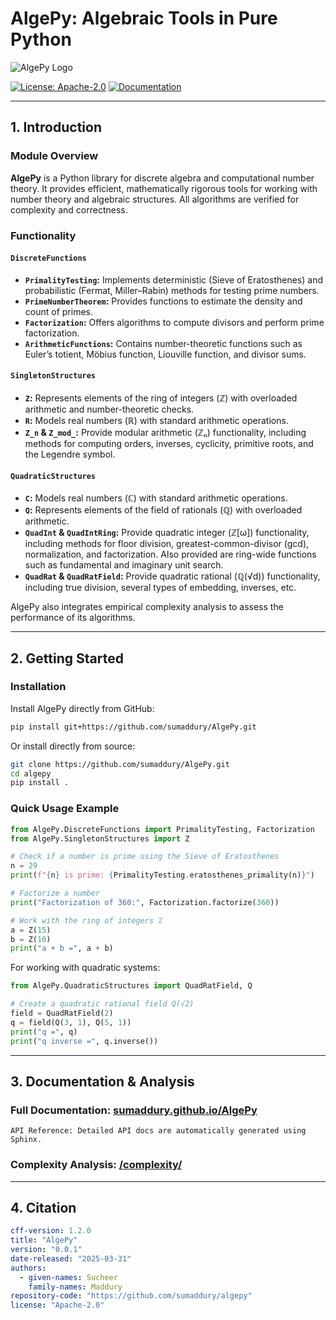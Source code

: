 # AlgePy: Algebraic Tools in Pure Python

![AlgePy Logo](https://upload.wikimedia.org/wikipedia/commons/thumb/f/fd/Algebra_Proof_Diagram_Inverse.svg/640px-Algebra_Proof_Diagram_Inverse.svg.png)

[![License: Apache-2.0](https://img.shields.io/badge/License-Apache%202.0-blue.svg)](LICENSE.txt)
[![Documentation](https://img.shields.io/badge/docs-sumaddury.github.io/AlgePy-blue)](https://sumaddury.github.io/AlgePy/)

---

## 1. Introduction

### Module Overview

**AlgePy** is a Python library for discrete algebra and computational number theory. It provides efficient, mathematically rigorous tools for working with number theory and algebraic structures. All algorithms are verified for complexity and correctness.

### Functionality

#### `DiscreteFunctions`
- **`PrimalityTesting`:** Implements deterministic (Sieve of Eratosthenes) and probabilistic (Fermat, Miller–Rabin) methods for testing prime numbers.
- **`PrimeNumberTheorem`:** Provides functions to estimate the density and count of primes.
- **`Factorization`:** Offers algorithms to compute divisors and perform prime factorization.
- **`ArithmeticFunctions`:** Contains number-theoretic functions such as Euler’s totient, Möbius function, Liouville function, and divisor sums.

#### `SingletonStructures`
- **`Z`:**  Represents elements of the ring of integers (ℤ) with overloaded arithmetic and number-theoretic checks.
- **`R`:**  Models real numbers (ℝ) with standard arithmetic operations.
- **`Z_n` & `Z_mod_`:**  Provide modular arithmetic (ℤₙ) functionality, including methods for computing orders, inverses, cyclicity, primitive roots, and the Legendre symbol.

#### `QuadraticStructures`
- **`C`:**  Models real numbers (ℂ) with standard arithmetic operations.
- **`Q`:**  Represents elements of the field of rationals (ℚ) with overloaded arithmetic.
- **`QuadInt` & `QuadIntRing`:**  Provide quadratic integer (ℤ[ω]) functionality, including methods for floor division, greatest-common-divisor (gcd), normalization, and factorization. Also provided are ring-wide functions such as fundamental and imaginary unit search.
- **`QuadRat` & `QuadRatField`:** Provide quadratic rational (ℚ(√d)) functionality, including true division, several types of embedding, inverses, etc.

AlgePy also integrates empirical complexity analysis to assess the performance of its algorithms.

---
## 2. Getting Started

### Installation

Install AlgePy directly from GitHub:

```bash
pip install git+https://github.com/sumaddury/AlgePy.git
```

Or install directly from source:

```bash
git clone https://github.com/sumaddury/AlgePy.git
cd algepy
pip install .
```

### Quick Usage Example

```python
from AlgePy.DiscreteFunctions import PrimalityTesting, Factorization
from AlgePy.SingletonStructures import Z

# Check if a number is prime using the Sieve of Eratosthenes
n = 29
print(f"{n} is prime: {PrimalityTesting.eratosthenes_primality(n)}")

# Factorize a number
print("Factorization of 360:", Factorization.factorize(360))

# Work with the ring of integers ℤ
a = Z(15)
b = Z(10)
print("a + b =", a + b)
```
For working with quadratic systems:
```python
from AlgePy.QuadraticStructures import QuadRatField, Q

# Create a quadratic rational field Q(√2)
field = QuadRatField(2)
q = field(Q(3, 1), Q(5, 1))
print("q =", q)
print("q inverse =", q.inverse())
```

---
## 3. Documentation & Analysis

### Full Documentation: [sumaddury.github.io/AlgePy](https://sumaddury.github.io/AlgePy/index.html)
    API Reference: Detailed API docs are automatically generated using Sphinx.
### Complexity Analysis: [/complexity/](https://github.com/sumaddury/AlgePy/blob/main/complexity/)

---
## 4. Citation

```yaml
cff-version: 1.2.0
title: "AlgePy"
version: "0.0.1"
date-released: "2025-03-31"
authors:
  - given-names: Sucheer
    family-names: Maddury
repository-code: "https://github.com/sumaddury/algepy"
license: "Apache-2.0"
```
